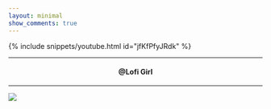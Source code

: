 ```yaml
---
layout: minimal
show_comments: true
---
```


{% include snippets/youtube.html id="jfKfPfyJRdk" %}

---

<h4> <p align="center"> @Lofi Girl </p> </h4>

---

![](https://is.gd/uVvIMS)
